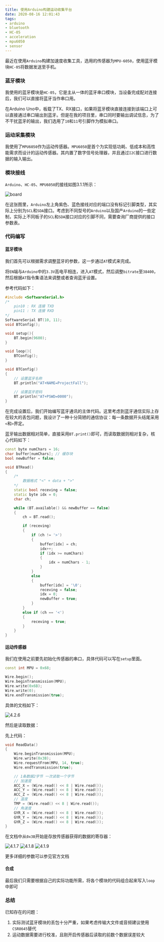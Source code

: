 ```yaml
---
title: 使用Arduino构建运动收集平台
date: 2020-08-16 12:01:43
tags:
- arduino
- bluetooth
- HC-05
- acceleration
- mpu6050
- sensor
---
```


最近在使用`Arduino`构建加速度收集工具，选用的传感器为`MPU-6050`，使用蓝牙模块`HC-05`将数据发送至手机。

<!--more-->

### 蓝牙模块

我使用的蓝牙模块是`HC-05`，它是主从一体的蓝牙串口模块，当设备完成配对连接后，我们可以直接将蓝牙当作串口用。

在Arduino Uno中，板载了TX、RX接口，如果将蓝牙模块直接连接到该端口上可以直接通过串口输出到蓝牙。但是在我的项目里，串口同时要输出调试信息，为了不干扰蓝牙的输出，我们选用了`10`和`11`号引脚作为模拟串口。

### 运动采集模块

我使用了`MPU6050`作为运动传感器。`MPU6050`是首个为实现低功耗、低成本和高性能需求而设计的运动传感器。其内置了数字信号处理器，并且通过`I2C`接口进行数据的输入输出。

### 模块接线

`Arduino`、`HC-05`、`MPU6050`的接线如图3.1.1所示：

<img src="abm_board.webp" alt="board">

在这张图里，`Arduino`左上角紫色、蓝色接线对应的端口没有标记引脚类型，其实际上分别为`SCL`和`SDA`接口。考虑到不同型号的`Arduino`以及国产`Arduino`的一些定制，实际上不同板子的`SCL`和`SDA`接口对应的引脚不同，需要查询厂商提供的接口参数表。

### 代码编写

#### 蓝牙模块

我们首先可以根据需求调整蓝牙的参数，这一步通过`AT`模式来完成。

将`EN`端与`Arduino`中的`3.3V`高电平相连，进入`AT`模式，然后调整`bitrate`至`38400`，然后根据`AT`指令集语法来调整或者查询蓝牙设置。

参考代码如下：

```c++
#include <SoftwareSerial.h>
/*
	pin10 : RX 连接 TXD
	pin11 : TX 连接 RXD
*/
SoftwareSerial BT(10, 11);
void BTConfig();

void setup(){
    BT.begin(9600);
}

void loop(){
    BTConfig();
}

void BTConfig()
{
    // 设置蓝牙名称
    BT.println("AT+NAME=ProjectFall");
    
    // 设置蓝牙密码
    BT.println("AT+PSWD=0000");
}
```

在完成设置后，我们开始编写蓝牙通讯的主体代码。这里考虑到蓝牙通信实际上存在较大的丢包问题，我设计了一种十分简陋的通信协议：每一条数据开头结尾采用`<`和`>`界定。

蓝牙输出数据相对简单，直接采用`BT.print()`即可，而读取数据则相对复杂，核心代码如下：

```c++
const byte numChars = 16;
char buffer[numChars]; // 缓存块
bool newBuffer = false;

void BTRead()
{
    /*
        数据格式 "<" + data + ">"
    */
    static bool receving = false;
    static byte idx = 0;
    char ch;

    while (BT.available() && newBuffer == false)
    {
        ch = BT.read();

        if (receving)
        {
            if (ch != '>')
            {
                buffer[idx] = ch;
                idx++;
                if (idx >= numChars)
                {
                    idx = numChars - 1;
                }
            }
            else
            {
                buffer[idx] = '\0';
                receving = false;
                idx = 0;
                newBuffer = true;
            }
        }
        else if (ch == '<')
        {
            receving = true;
        }
    }
}
```

#### 运动传感器

我们在使用之前要先初始化传感器的串口，具体代码可以写在`setup`里面。

```c++
const int MPU = 0x68;

Wire.begin();
Wire.beginTransmission(MPU);
Wire.write(0x6B);
Wire.write(0);
Wire.endTransmission(true);
```

具体的文档如下：

<img src="abm_426.webp" alt="4.2.6">

然后是读取数据：

先上代码：

```c++
void ReadData()
{
    Wire.beginTransmission(MPU);
    Wire.write(0x3B);
    Wire.requestFrom(MPU, 14, true);
    Wire.endTransmission(true);

    // 1条数据2字节 一次读取一个字节
    // 加速度
    ACC_X = (Wire.read() << 8 | Wire.read());
    ACC_Y = (Wire.read() << 8 | Wire.read());
    ACC_Z = (Wire.read() << 8 | Wire.read());
    // 温度
    TMP = (Wire.read() << 8 | Wire.read());
    // 角速度
    GYR_X = (Wire.read() << 8 | Wire.read());
    GYR_Y = (Wire.read() << 8 | Wire.read());
    GYR_Z = (Wire.read() << 8 | Wire.read());
}
```

在文档中从`0x3B`开始是存放传感器获得的数据的寄存器：

<img src="abm_417.webp" alt="4.1.7">

<img src="abm_418.webp" alt="4.1.8">

<img src="abm_419.webp" alt="4.1.9">

更多详细的参数可以参见官方文档

#### 合成

最后我们只需要根据自己的实际功能所需，将各个模块的代码组合起来写入`loop`中即可

### 总结

已知存在的问题：

1. 实际测试蓝牙模块的丢包十分严重，如果考虑传输大文件或音频建议使用`CSR8645`替代
2. 运动数据需要进行校准，且刚开启传感器后读取的前数个数据误差较大


